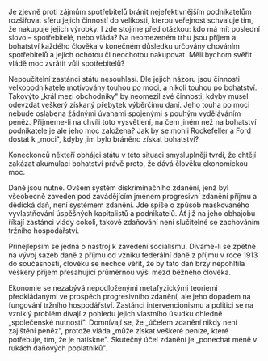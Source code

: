 Je zjevně proti zájmům spotřebitelů bránit nejefektivnějším podnikatelům rozšiřovat sféru jejich činností do velikosti, kterou veřejnost schvaluje tím, že nakupuje jejich výrobky. I zde stojíme před otázkou: kdo má mít poslední slovo – spotřebitelé, nebo vláda? Na neomezeném trhu jsou příjem a bohatství každého člověka v konečném důsledku určovány chováním spotřebitelů a jejich ochotou či neochotou nakupovat. Měli bychom svěřit vládě moc zvrátit vůli spotřebitelů?

Nepoučitelní zastánci státu nesouhlasí. Dle jejich názoru jsou činnosti velkopodnikatele motivovány touhou po moci, a nikoli touhou po bohatství. Takovýto „král mezi obchodníky" by neomezil své činnosti, kdyby musel odevzdat veškerý získaný přebytek výběrčímu daní. Jeho touha po moci nebude oslabena žádnými úvahami spojenými s pouhým vyděláváním peněz. Přijmeme-li na chvíli toto vysvětlení, na čem jiném než na bohatství podnikatele je ale jeho moc založena? Jak by se mohli Rockefeller a Ford dostat k „moci", kdyby jim bylo bráněno získat bohatství?

Koneckonců někteří obhájci státu v této situaci smysluplněji tvrdí, že chtějí zakázat akumulaci bohatství právě proto, že dává člověku ekonomickou moc.

Daně jsou nutné. Ovšem systém diskriminačního zdanění, jenž byl všeobecně zaveden pod zavádějícím jménem progresivní zdanění příjmu a dědická daň, není systémem zdanění. Jde spíše o způsob maskovaného vyvlastňování úspěšných kapitalistů a podnikatelů. Ať již na jeho obhajobu říkají zastánci vlády cokoli, takové zdaňování není slučitelné se zachováním tržního hospodářství.

Přinejlepším se jedná o nástroj k zavedení socialismu. Díváme-li se zpětně na vývoj sazeb daně z příjmu od vzniku federální daně z příjmu v roce 1913 do současnosti, člověku se nechce věřit, že by tato daň brzy nepohltila veškerý příjem přesahující průměrnou výši mezd běžného člověka.

Ekonomie se nezabývá nepodloženými metafyzickými teoriemi předkládanými ve prospěch progresivního zdanění, ale jeho dopadem na fungování tržního hospodářství. Zastánci intervencionismu a politici se na vzniklý problém dívají z pohledu jejich vlastního úsudku ohledně „společenské nutnosti". Domnívají se, že „účelem zdanění nikdy není zajištění peněz", protože vláda „může získat veškeré peníze, které potřebuje, tím, že je natiskne". Skutečný účel zdanění je „ponechat méně v rukách daňových poplatníků".